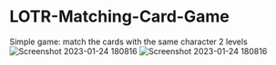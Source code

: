 # LOTR-Matching-Card-Game 
Simple game: match the cards with the same character 
2 levels
![Screenshot 2023-01-24 180816](https://user-images.githubusercontent.com/119694864/214441373-d57a2639-b083-464f-a8cf-8e32ab5bb42a.png)
![Screenshot 2023-01-24 180816](https://user-images.githubusercontent.com/119694864/214441411-36c0e815-1237-4bf6-b984-bdc51d7b0c93.png)
